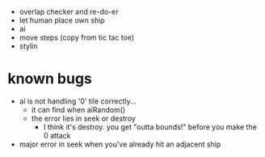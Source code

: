+ overlap checker and re-do-er
+ let human place own ship
+ ai 
+ move steps (copy from tic tac toe)
+ stylin


# known bugs
+ ai is not handling '0' tile correctly... 
  + it can find when aiRandom()
  + the error lies in seek or destroy
    + I think it's destroy. you get "outta bounds!" before you make the 0 attack
+ major error in seek when you've already hit an adjacent ship 
